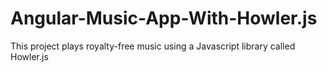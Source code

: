 # Angular-Music-App-With-Howler.js

This project plays royalty-free music using a Javascript library called Howler.js
